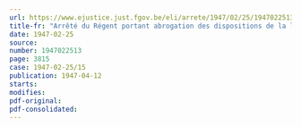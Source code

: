 ```yaml
---
url: https://www.ejustice.just.fgov.be/eli/arrete/1947/02/25/1947022513/justel
title-fr: "Arrêté du Régent portant abrogation des dispositions de la législation antérieurement en vigueur dans les cantons d'Eupen, Malmedy et Saint-Vith, concernant l'organisation de l'assurance maladie, invalidité, vieillesse et survivance"
date: 1947-02-25
source:
number: 1947022513
page: 3815
case: 1947-02-25/15
publication: 1947-04-12
starts:
modifies:
pdf-original:
pdf-consolidated:
---
```


